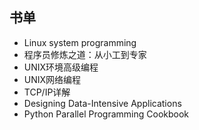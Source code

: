 ## 书单
* Linux system programming
* 程序员修炼之道：从小工到专家
* UNIX环境高级编程
* UNIX网络编程
* TCP/IP详解
* Designing Data-Intensive Applications
* Python Parallel Programming Cookbook